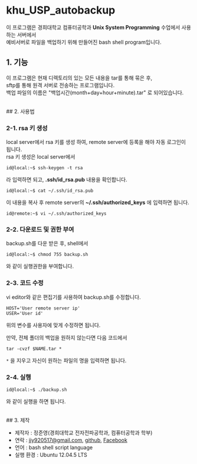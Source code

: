 # khu_USP_autobackup

이 프로그램은 경희대학교 컴퓨터공학과 **Unix System Programming** 수업에서 사용하는 서버에서  
예비서버로 파일을 백업하기 위해 만들어진 bash shell program입니다.  

## 1. 기능

이 프로그램은 현재 디렉토리의 있는 모든 내용을 tar를 통해 묶은 후,  
sftp를 통해 원격 서버로 전송하는 프로그램입니다.  
백업 파일의 이름은 "백업시간(month+day+hour+minute).tar" 로 되어있습니다.  

</br>
## 2. 사용법

### 2-1. rsa 키 생성

local server에서 rsa 키를 생성 하여, remote server에 등록을 해야 자동 로그인이 됩니다.  
rsa 키 생성은 local server에서  

```
id@local:~$ ssh-keygen -t rsa  
```

라 입력하면 되고, **.ssh/id_rsa.pub** 내용을 확인합니다.

```
id@local:~$ cat ~/.ssh/id_rsa.pub
```

이 내용을 복사 후 remote server의 **~/.ssh/authorized_keys** 에 입력하면 됩니다.

```
id@remote:~$ vi ~/.ssh/authorized_keys
```

### 2-2. 다운로드 및 권한 부여

backup.sh를 다운 받은 후, shell에서  

```
id@local:~$ chmod 755 backup.sh
```

와 같이 실행권한을 부여합니다.  


### 2-3. 코드 수정

vi editor와 같은 편집기를 사용하여 backup.sh를 수정합니다.  

```
HOST='User remote server ip'   
USER='User id'
```

위의 변수를 사용자에 맞게 수정하면 됩니다.  

만약, 전체 폴더의 백업을 원하지 않는다면 다음 코드에서  

```
tar -cvzf $NAME.tar *
```

`*` 을 지우고 자신이 원하는 파일의 명을 입력하면 됩니다.  


### 2-4. 실행

```
id@local:~$ ./backup.sh
```

와 같이 실행을 하면 됩니다.  

</br>
## 3. 제작

* 제작자 : 정준영(경희대학교 전자전파공학과, 컴퓨터공학과 학부)    
* 연락 : jjy920517@gmail.com, [github](https://github.com/sauber92), [Facebook](https://www.facebook.com/profile.php?id=100003258917365)  
* 언어 : bash shell script language
* 실행 환경 : Ubuntu 12.04.5 LTS
